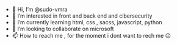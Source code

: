 - 👋 Hi, I’m @sudo-vmra
- 👀 I’m interested in front and back end and cibersecurity 
- 🌱 I’m currently learning html, css , sacss, javascript, python
- 💞️ I’m looking to collaborate on microsoft
- 📫 How to reach me , for the moment i dont want to rech me 😉

<!---
sudo-vmra/sudo-vmra is a ✨ special ✨ repository because its `README.md` (this file) appears on your GitHub profile.
You can click the Preview link to take a look at your changes.
--->
